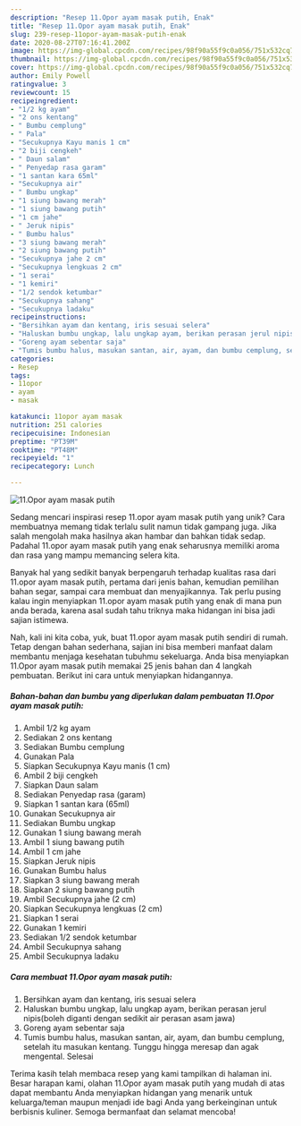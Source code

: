 ```yaml
---
description: "Resep 11.Opor ayam masak putih, Enak"
title: "Resep 11.Opor ayam masak putih, Enak"
slug: 239-resep-11opor-ayam-masak-putih-enak
date: 2020-08-27T07:16:41.200Z
image: https://img-global.cpcdn.com/recipes/98f90a55f9c0a056/751x532cq70/11opor-ayam-masak-putih-foto-resep-utama.jpg
thumbnail: https://img-global.cpcdn.com/recipes/98f90a55f9c0a056/751x532cq70/11opor-ayam-masak-putih-foto-resep-utama.jpg
cover: https://img-global.cpcdn.com/recipes/98f90a55f9c0a056/751x532cq70/11opor-ayam-masak-putih-foto-resep-utama.jpg
author: Emily Powell
ratingvalue: 3
reviewcount: 15
recipeingredient:
- "1/2 kg ayam"
- "2 ons kentang"
- " Bumbu cemplung"
- " Pala"
- "Secukupnya Kayu manis 1 cm"
- "2 biji cengkeh"
- " Daun salam"
- " Penyedap rasa garam"
- "1 santan kara 65ml"
- "Secukupnya air"
- " Bumbu ungkap"
- "1 siung bawang merah"
- "1 siung bawang putih"
- "1 cm jahe"
- " Jeruk nipis"
- " Bumbu halus"
- "3 siung bawang merah"
- "2 siung bawang putih"
- "Secukupnya jahe 2 cm"
- "Secukupnya lengkuas 2 cm"
- "1 serai"
- "1 kemiri"
- "1/2 sendok ketumbar"
- "Secukupnya sahang"
- "Secukupnya ladaku"
recipeinstructions:
- "Bersihkan ayam dan kentang, iris sesuai selera"
- "Haluskan bumbu ungkap, lalu ungkap ayam, berikan perasan jerul nipis(boleh diganti dengan sedikit air perasan asam jawa)"
- "Goreng ayam sebentar saja"
- "Tumis bumbu halus, masukan santan, air, ayam, dan bumbu cemplung, setelah itu masukan kentang. Tunggu hingga meresap dan agak mengental. Selesai"
categories:
- Resep
tags:
- 11opor
- ayam
- masak

katakunci: 11opor ayam masak 
nutrition: 251 calories
recipecuisine: Indonesian
preptime: "PT39M"
cooktime: "PT48M"
recipeyield: "1"
recipecategory: Lunch

---
```



![11.Opor ayam masak putih](https://img-global.cpcdn.com/recipes/98f90a55f9c0a056/751x532cq70/11opor-ayam-masak-putih-foto-resep-utama.jpg)

Sedang mencari inspirasi resep 11.opor ayam masak putih yang unik? Cara membuatnya memang tidak terlalu sulit namun tidak gampang juga. Jika salah mengolah maka hasilnya akan hambar dan bahkan tidak sedap. Padahal 11.opor ayam masak putih yang enak seharusnya memiliki aroma dan rasa yang mampu memancing selera kita.

Banyak hal yang sedikit banyak berpengaruh terhadap kualitas rasa dari 11.opor ayam masak putih, pertama dari jenis bahan, kemudian pemilihan bahan segar, sampai cara membuat dan menyajikannya. Tak perlu pusing kalau ingin menyiapkan 11.opor ayam masak putih yang enak di mana pun anda berada, karena asal sudah tahu triknya maka hidangan ini bisa jadi sajian istimewa.




Nah, kali ini kita coba, yuk, buat 11.opor ayam masak putih sendiri di rumah. Tetap dengan bahan sederhana, sajian ini bisa memberi manfaat dalam membantu menjaga kesehatan tubuhmu sekeluarga. Anda bisa menyiapkan 11.Opor ayam masak putih memakai 25 jenis bahan dan 4 langkah pembuatan. Berikut ini cara untuk menyiapkan hidangannya.

<!--inarticleads1-->

##### Bahan-bahan dan bumbu yang diperlukan dalam pembuatan 11.Opor ayam masak putih:

1. Ambil 1/2 kg ayam
1. Sediakan 2 ons kentang
1. Sediakan  Bumbu cemplung
1. Gunakan  Pala
1. Siapkan Secukupnya Kayu manis (1 cm)
1. Ambil 2 biji cengkeh
1. Siapkan  Daun salam
1. Sediakan  Penyedap rasa (garam)
1. Siapkan 1 santan kara (65ml)
1. Gunakan Secukupnya air
1. Sediakan  Bumbu ungkap
1. Gunakan 1 siung bawang merah
1. Ambil 1 siung bawang putih
1. Ambil 1 cm jahe
1. Siapkan  Jeruk nipis
1. Gunakan  Bumbu halus
1. Siapkan 3 siung bawang merah
1. Siapkan 2 siung bawang putih
1. Ambil Secukupnya jahe (2 cm)
1. Siapkan Secukupnya lengkuas (2 cm)
1. Siapkan 1 serai
1. Gunakan 1 kemiri
1. Sediakan 1/2 sendok ketumbar
1. Ambil Secukupnya sahang
1. Ambil Secukupnya ladaku




<!--inarticleads2-->

##### Cara membuat 11.Opor ayam masak putih:

1. Bersihkan ayam dan kentang, iris sesuai selera
1. Haluskan bumbu ungkap, lalu ungkap ayam, berikan perasan jerul nipis(boleh diganti dengan sedikit air perasan asam jawa)
1. Goreng ayam sebentar saja
1. Tumis bumbu halus, masukan santan, air, ayam, dan bumbu cemplung, setelah itu masukan kentang. Tunggu hingga meresap dan agak mengental. Selesai




Terima kasih telah membaca resep yang kami tampilkan di halaman ini. Besar harapan kami, olahan 11.Opor ayam masak putih yang mudah di atas dapat membantu Anda menyiapkan hidangan yang menarik untuk keluarga/teman maupun menjadi ide bagi Anda yang berkeinginan untuk berbisnis kuliner. Semoga bermanfaat dan selamat mencoba!
